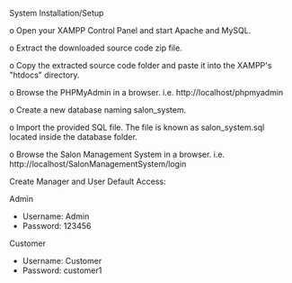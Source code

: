 System Installation/Setup 


o Open your XAMPP Control Panel and start Apache and MySQL.

o Extract the downloaded source code zip file.

o Copy the extracted source code folder and paste it into the XAMPP's "htdocs" directory.

o Browse the PHPMyAdmin in a browser. i.e. http://localhost/phpmyadmin

o Create a new database naming salon_system.

o Import the provided SQL file. The file is known as salon_system.sql located inside the database folder.

o Browse the Salon Management System  in a browser. i.e.
http://localhost/SalonManagementSystem/login



Create Manager and User Default Access:

Admin
- Username: Admin
- Password: 123456

Customer
- Username: Customer
- Password: customer1
